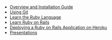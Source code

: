 <ul>
  <li> <a href="http://railsgirls.pinoyrb.org/guides" title="Overview and Installation of Ruby on Rails">Overview and Installation Guide</a> </li>
  <li> <a href="http://railsgirls.pinoyrb.org/git" title="Using Git">Using Git</a> </li>
  <li> <a href="http://railsgirls.pinoyrb.og/ruby" title="Learn the Ruby Language"> Learn the Ruby Language</a> </li>
  <li> <a href="http://railsgirls.pinoyrb.og/rails" title="Learn Ruby on Rails">Learn Ruby on Rails</a></li>
  <li> <a href="http://railsgirls.pinoyrb.og/deploy" title="Deploying a Ruby on Rails Application on Heroku"> Deploying a Ruby on Rails Application on Heroku</a> </li>
  <li> <a href="http://railsgirls.pinoyrb.og/presentations" title="Presentations">Presentations</a></li>
</ul>
